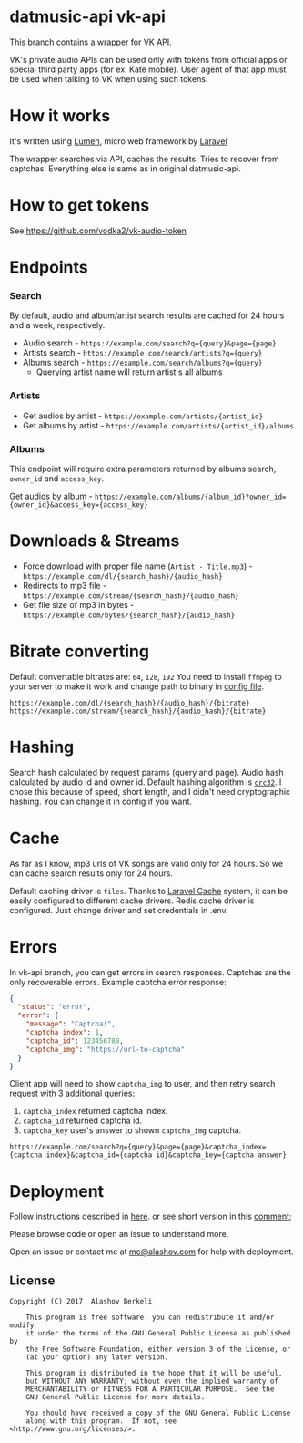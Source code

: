 # datmusic-api vk-api

This branch contains a wrapper for VK API.

VK's private audio APIs can be used only with tokens from official apps or special third party apps (for ex. Kate mobile).
User agent of that app must be used when talking to VK when using such tokens.
 
# How it works
It's written using [Lumen](https://lumen.laravel.com), micro web framework by [Laravel](https://laravel.com)
  
The wrapper searches via API, caches the results. Tries to recover from captchas.
Everything else is same as in original datmusic-api.

# How to get tokens

See https://github.com/vodka2/vk-audio-token

# Endpoints
### Search
By default, audio and album/artist search results are cached for 24 hours and a week, respectively.

- Audio search - `https://example.com/search?q={query}&page={page}`
- Artists search - `https://example.com/search/artists?q={query}`
- Albums search - `https://example.com/search/albums?q={query}`
    - Querying artist name will return artist's all albums 

### Artists

- Get audios by artist - `https://example.com/artists/{artist_id}`
- Get albums by artist - `https://example.com/artists/{artist_id}/albums`

### Albums
This endpoint will require extra parameters returned by albums search, `owner_id` and `access_key`. 

Get audios by album - `https://example.com/albums/{album_id}?owner_id={owner_id}&access_key={access_key}`

# Downloads & Streams

- Force download with proper file name (`Artist - Title.mp3`) - `https://example.com/dl/{search_hash}/{audio_hash}`
- Redirects to mp3 file - `https://example.com/stream/{search_hash}/{audio_hash}`
- Get file size of mp3 in bytes - `https://example.com/bytes/{search_hash}/{audio_hash}`

# Bitrate converting

Default convertable bitrates are: `64`, `128`, `192`
You need to install `ffmpeg` to your server to make it work and change path to binary in [config file](config/app.php).
 
`https://example.com/dl/{search_hash}/{audio_hash}/{bitrate}`
`https://example.com/stream/{search_hash}/{audio_hash}/{bitrate}`

# Hashing

Search hash calculated by request params (query and page).
Audio hash calculated by audio id and owner id.
Default hashing algorithm is [`crc32`](https://en.wikipedia.org/wiki/Cyclic_redundancy_check). I chose this because of speed, short length, and I didn't need cryptographic hashing. You can change it in config if you want.

# Cache

As far as I know, mp3 urls of VK songs are valid only for 24 hours. So we can cache search results only for 24 hours. 

Default caching driver is `files`. Thanks to [Laravel Cache](https://laravel.com/docs/6.x/cache) system, it can be easily configured to different cache drivers.
Redis cache driver is configured. Just change driver and set credentials in .env.

# Errors
In vk-api branch, you can get errors in search responses.
Captchas are the only recoverable errors.
Example captcha error response:
```json
{
  "status": "error",
  "error": {
    "message": "Captcha!",
    "captcha_index": 1,
    "captcha_id": 123456789,
    "captcha_img": "https://url-to-captcha"
  }
}
```

Client app will need to show `captcha_img` to user, and then retry search request with 3 additional queries:
1. `captcha_index` returned captcha index.
2. `captcha_id` returned captcha id.
3. `captcha_key` user's answer to shown `captcha_img` captcha.

`https://example.com/search?q={query}&page={page}&captcha_index={captcha index}&captcha_id={captcha id}&captcha_key={captcha answer}`

# Deployment

Follow instructions described in [here](https://goo.gl/gK73JE).
or see short version in this [comment](https://github.com/alashow/datmusic-api/issues/2#issuecomment-275946684);

Please browse code or open an issue to understand more. 

Open an issue or contact me at me@alashov.com for help with deployment.

## License

    Copyright (C) 2017  Alashov Berkeli

        This program is free software: you can redistribute it and/or modify
        it under the terms of the GNU General Public License as published by
        the Free Software Foundation, either version 3 of the License, or
        (at your option) any later version.

        This program is distributed in the hope that it will be useful,
        but WITHOUT ANY WARRANTY; without even the implied warranty of
        MERCHANTABILITY or FITNESS FOR A PARTICULAR PURPOSE.  See the
        GNU General Public License for more details.

        You should have received a copy of the GNU General Public License
        along with this program.  If not, see <http://www.gnu.org/licenses/>.

